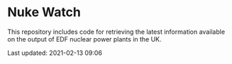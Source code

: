 # Nuke Watch

This repository includes code for retrieving the latest information available on the output of EDF nuclear power plants in the UK.

Last updated: 2021-02-13 09:06